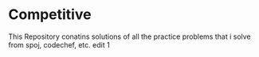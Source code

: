 # Competitive

This Repository conatins solutions of all the practice problems that i solve from spoj, codechef, etc.
edit 1
